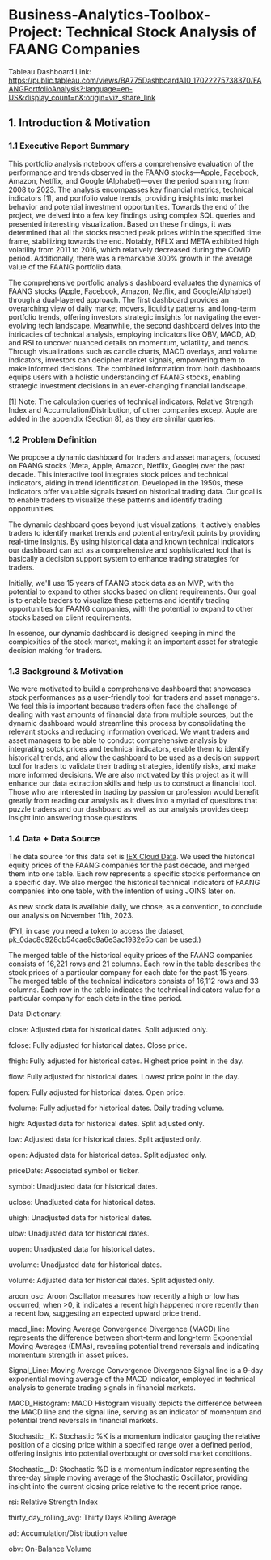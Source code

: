 # Business-Analytics-Toolbox-Project: Technical Stock Analysis of FAANG Companies

Tableau Dashboard Link: https://public.tableau.com/views/BA775DashboardA10_17022275738370/FAANGPortfolioAnalysis?:language=en-US&:display_count=n&:origin=viz_share_link

## 1. Introduction & Motivation
### 1.1 Executive Report Summary
This portfolio analysis notebook offers a comprehensive evaluation of the performance and trends observed in the FAANG stocks—Apple, Facebook, Amazon, Netflix, and Google (Alphabet)—over the period spanning from 2008 to 2023. The analysis encompasses key financial metrics, technical indicators [1], and portfolio value trends, providing insights into market behavior and potential investment opportunities. Towards the end of the project, we delved into a few key findings using complex SQL queries and presented interesting visualization. Based on these findings, it was determined that all the stocks reached peak prices within the specified time frame, stabilizing towards the end. Notably, NFLX and META exhibited high volatility from 2011 to 2016, which relatively decreased during the COVID period. Additionally, there was a remarkable 300% growth in the average value of the FAANG portfolio data.

The comprehensive portfolio analysis dashboard evaluates the dynamics of FAANG stocks (Apple, Facebook, Amazon, Netflix, and Google/Alphabet) through a dual-layered approach. The first dashboard provides an overarching view of daily market movers, liquidity patterns, and long-term portfolio trends, offering investors strategic insights for navigating the ever-evolving tech landscape. Meanwhile, the second dashboard delves into the intricacies of technical analysis, employing indicators like OBV, MACD, AD, and RSI to uncover nuanced details on momentum, volatility, and trends. Through visualizations such as candle charts, MACD overlays, and volume indicators, investors can decipher market signals, empowering them to make informed decisions. The combined information from both dashboards equips users with a holistic understanding of FAANG stocks, enabling strategic investment decisions in an ever-changing financial landscape.

[1] Note:
The calculation queries of technical indicators, Relative Strength Index and Accumulation/Distribution, of other companies except Apple are added in the appendix (Section 8), as they are similar queries.

### 1.2 Problem Definition
We propose a dynamic dashboard for traders and asset managers, focused on FAANG stocks (Meta, Apple, Amazon, Netflix, Google) over the past decade. This interactive tool integrates stock prices and technical indicators, aiding in trend identification. Developed in the 1950s, these indicators offer valuable signals based on historical trading data. Our goal is to enable traders to visualize these patterns and identify trading opportunities.

The dynamic dashboard goes beyond just visualizations; it actively enables traders to identify market trends and potential entry/exit points by providing real-time insights. By using historical data and known technical indicators our dashboard can act as a comprehensive and sophisticated tool that is basically a decision support system to enhance trading strategies for traders.

Initially, we'll use 15 years of FAANG stock data as an MVP, with the potential to expand to other stocks based on client requirements. Our goal is to enable traders to visualize these patterns and identify trading opportunities for FAANG companies, with the potential to expand to other stocks based on client requirements.

In essence, our dynamic dashboard is designed keeping in mind the complexities of the stock market, making it an important asset for strategic decision making for traders.

### 1.3 Background & Motivation
We were motivated to build a comprehensive dashboard that showcases stock performances as a user-friendly tool for traders and asset managers. We feel this is important because traders often face the challenge of dealing with vast amounts of financial data from multiple sources, but the dynamic dashboard would streamline this process by consolidating the relevant stocks and reducing information overload. We want traders and asset managers to be able to conduct comprehensive analysis by integrating sotck prices and technical indicators, enable them to identify historical trends, and allow the dashboard to be used as a decision support tool for traders to validate their trading strategies, identify risks, and make more informed decisions. We are also motivated by this project as it will enhance our data extraction skills and help us to construct a financial tool. Those who are interested in trading by passion or profession would benefit greatly from reading our analysis as it dives into a myriad of questions that puzzle traders and our dashboard as well as our analysis provides deep insight into answering those questions.

### 1.4 Data + Data Source
The data source for this data set is [IEX Cloud Data](https://iexcloud.io/docs/core). We used the historical equity prices of the FAANG companies for the past decade, and merged them into one table. Each row represents a specific stock’s performance on a specific day. We also merged the historical technical indicators of FAANG companies into one table, with the intention of using JOINS later on.

As new stock data is available daily, we chose, as a convention, to conclude our analysis on November 11th, 2023.

(FYI, in case you need a token to access the dataset, pk_0dac8c928cb54cae8c9a6e3ac1932e5b can be used.)

The merged table of the historical equity prices of the FAANG companies consists of 16,221 rows and 21 columns. Each row in the table describes the stock prices of a particular company for each date for the past 15 years.
The merged table of the technical indicators consists of 16,112 rows and 33 columns. Each row in the table indicates the technical indicators value for a particular company for each date in the time period.

Data Dictionary:

close: Adjusted data for historical dates. Split adjusted only.

fclose: Fully adjusted for historical dates. Close price.

fhigh: Fully adjusted for historical dates. Highest price point in the day.

flow: Fully adjusted for historical dates. Lowest price point in the day.

fopen: Fully adjusted for historical dates. Open price.

fvolume: Fully adjusted for historical dates. Daily trading volume.

high: Adjusted data for historical dates. Split adjusted only.

low: Adjusted data for historical dates. Split adjusted only.

open: Adjusted data for historical dates. Split adjusted only.

priceDate: Associated symbol or ticker.

symbol: Unadjusted data for historical dates.

uclose: Unadjusted data for historical dates.

uhigh: Unadjusted data for historical dates.

ulow: Unadjusted data for historical dates.

uopen: Unadjusted data for historical dates.

uvolume: Unadjusted data for historical dates.

volume: Adjusted data for historical dates. Split adjusted only.

aroon_osc: Aroon Oscillator measures how recently a high or low has occurred; when >0, it indicates a recent high happened more recently than a recent low, suggesting an expected upward price trend.

macd_line: Moving Average Convergence Divergence (MACD) line represents the difference between short-term and long-term Exponential Moving Averages (EMAs), revealing potential trend reversals and indicating momentum strength in asset prices.

Signal_Line: Moving Average Convergence Divergence Signal line is a 9-day exponential moving average of the MACD indicator, employed in technical analysis to generate trading signals in financial markets.

MACD_Histogram: MACD Histogram visually depicts the difference between the MACD line and the signal line, serving as an indicator of momentum and potential trend reversals in financial markets.

Stochastic__K: Stochastic %K is a momentum indicator gauging the relative position of a closing price within a specified range over a defined period, offering insights into potential overbought or oversold market conditions.

Stochastic__D: Stochastic %D is a momentum indicator representing the three-day simple moving average of the Stochastic Oscillator, providing insight into the current closing price relative to the recent price range.

rsi: Relative Strength Index

thirty_day_rolling_avg: Thirty Days Rolling Average

ad: Accumulation/Distribution value

obv: On-Balance Volume
